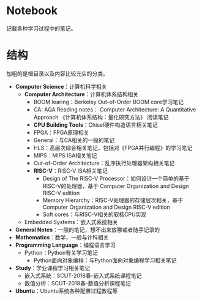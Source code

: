 # Notebook

记载各种学习过程中的笔记。

# 结构

加粗的是根目录以及内容比较充实的分类。

- **Computer Science**：计算机科学相关
    - **Computer Architecture**：计算机体系结构相关
        - BOOM learing：Berkeley Out-of-Order BOOM core学习笔记
        - CA: AQA Reading notes： Computer Architecture: A Quantitative Approach 《计算机体系结构：量化研究方法》 阅读笔记
        - **CPU Building Tools**：Chisel硬件构造语言相关笔记
        - FPGA：FPGA原理相关
        - General：与CA相关的一般的笔记
        - HLS：高层次综合相关笔记，包括对《FPGA并行编程》的学习笔记
        - MIPS：MIPS ISA相关笔记
        - Out-of-Order Architecture：乱序执行处理器架构相关笔记
        - **RISC-V**：RISC-V ISA相关笔记
            - Design of The RISC-V Processor：如何设计一个简单的基于RISC-V的处理器，基于 Computer Organization and Design RISC-V edition
            - Memory Hierarchy：RISC-V处理器的存储层次相关，基于 Computer Organization and Design RISC-V edition
            - Soft cores：与RISC-V相关的软核CPU实现
    - Embedded Systems：嵌入式系统相关
- **General Notes**：一般的笔记，想不出来放哪或者随手记录的
- **Mathematics**：数学，一般与计科相关
- **Programming Language**：编程语言学习
    - Python：Python有关学习笔记
        - Python面向对象编程：与Python面向对象编程学习相关笔记
- **Study**：学业课程学习相关笔记
    - 嵌入式系统：SCUT-2018春-嵌入式系统课程笔记
    - 数值分析：SCUT-2018春-数值分析课程笔记
- **Ubuntu**：Ubuntu系统各种配置过程教程等
